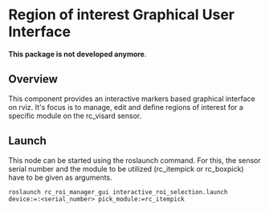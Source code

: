 Region of interest Graphical User Interface
===========================================

**This package is not developed anymore**.

Overview
--------
This component provides an interactive markers based graphical interface on rviz.
It's focus is to manage, edit and define regions of interest for a specific module on the rc_visard sensor.

Launch
------
This node can be started using the roslaunch command.
For this, the sensor serial number and the module to be utilized (rc_itempick or rc_boxpick) have to be given as arguments.

~~~
roslaunch rc_roi_manager_gui interactive_roi_selection.launch device:=:<serial_number> pick_module:=rc_itempick
~~~
